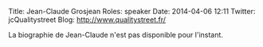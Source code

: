 Title: Jean-Claude Grosjean
Roles: speaker
Date: 2014-04-06 12:11
Twitter: jcQualitystreet
Blog: http://www.qualitystreet.fr/

La biographie de Jean-Claude n'est pas disponible pour l'instant.
